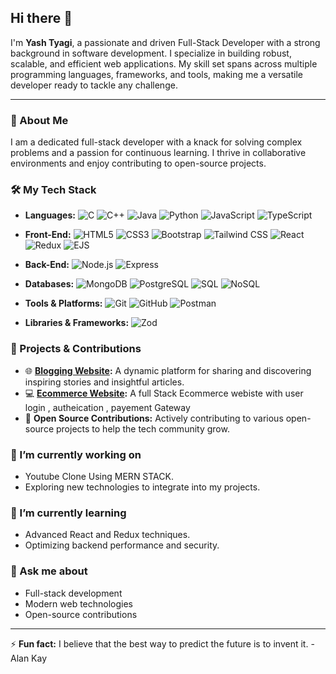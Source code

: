## Hi there 👋

I'm **Yash Tyagi**, a passionate and driven Full-Stack Developer with a strong background in software development. I specialize in building robust, scalable, and efficient web applications. My skill set spans across multiple programming languages, frameworks, and tools, making me a versatile developer ready to tackle any challenge.

---

### 🌟 About Me

I am a dedicated full-stack developer with a knack for solving complex problems and a passion for continuous learning. I thrive in collaborative environments and enjoy contributing to open-source projects.

### 🛠 My Tech Stack

- **Languages:**
  ![C](https://img.shields.io/badge/C-A8B9CC?style=flat-square&logo=c&logoColor=white)
  ![C++](https://img.shields.io/badge/C++-00599C?style=flat-square&logo=c%2B%2B&logoColor=white)
  ![Java](https://img.shields.io/badge/Java-007396?style=flat-square&logo=java&logoColor=white)
  ![Python](https://img.shields.io/badge/Python-3776AB?style=flat-square&logo=python&logoColor=white)
  ![JavaScript](https://img.shields.io/badge/JavaScript-F7DF1E?style=flat-square&logo=javascript&logoColor=black)
  ![TypeScript](https://img.shields.io/badge/TypeScript-3178C6?style=flat-square&logo=typescript&logoColor=white)

- **Front-End:**
  ![HTML5](https://img.shields.io/badge/HTML5-E34F26?style=flat-square&logo=html5&logoColor=white)
  ![CSS3](https://img.shields.io/badge/CSS3-1572B6?style=flat-square&logo=css3&logoColor=white)
  ![Bootstrap](https://img.shields.io/badge/Bootstrap-563D7C?style=flat-square&logo=bootstrap&logoColor=white)
  ![Tailwind CSS](https://img.shields.io/badge/TailwindCSS-38B2AC?style=flat-square&logo=tailwind-css&logoColor=white)
  ![React](https://img.shields.io/badge/React-20232A?style=flat-square&logo=react&logoColor=61DAFB)
  ![Redux](https://img.shields.io/badge/Redux-764ABC?style=flat-square&logo=redux&logoColor=white)
  ![EJS](https://img.shields.io/badge/EJS-000000?style=flat-square&logo=ejs&logoColor=white)

- **Back-End:**
  ![Node.js](https://img.shields.io/badge/Node.js-339933?style=flat-square&logo=node-dot-js&logoColor=white)
  ![Express](https://img.shields.io/badge/Express-000000?style=flat-square&logo=express&logoColor=white)

- **Databases:**
  ![MongoDB](https://img.shields.io/badge/MongoDB-47A248?style=flat-square&logo=mongodb&logoColor=white)
  ![PostgreSQL](https://img.shields.io/badge/PostgreSQL-336791?style=flat-square&logo=postgresql&logoColor=white)
  ![SQL](https://img.shields.io/badge/SQL-4479A1?style=flat-square&logo=sql&logoColor=white)
  ![NoSQL](https://img.shields.io/badge/NoSQL-FFCA28?style=flat-square&logo=nosql&logoColor=black)

- **Tools & Platforms:**
  ![Git](https://img.shields.io/badge/Git-F05032?style=flat-square&logo=git&logoColor=white)
  ![GitHub](https://img.shields.io/badge/GitHub-181717?style=flat-square&logo=github&logoColor=white)
  ![Postman](https://img.shields.io/badge/Postman-FF6C37?style=flat-square&logo=postman&logoColor=white)

- **Libraries & Frameworks:**
  ![Zod](https://img.shields.io/badge/Zod-008080?style=flat-square&logo=)

### 🚀 Projects & Contributions

- 🌐 **[Blogging Website](https://github.com/Yash02092003/Blogging-Website):** A dynamic platform for sharing and discovering inspiring stories and insightful articles.
- 💻 **[Ecommerce Website](https://github.com/Yash02092003/Ecommerce.git):** A full Stack Ecommerce webiste with user login , autheication , payement Gateway 
- 🚀 **Open Source Contributions:** Actively contributing to various open-source projects to help the tech community grow.

### 🔭 I’m currently working on

- Youtube Clone Using MERN STACK.
- Exploring new technologies to integrate into my projects.

### 🌱 I’m currently learning

- Advanced React and Redux techniques.
- Optimizing backend performance and security.

### 💬 Ask me about

- Full-stack development
- Modern web technologies
- Open-source contributions
---

⚡ **Fun fact:** I believe that the best way to predict the future is to invent it. - Alan Kay
